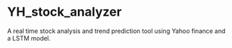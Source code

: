 # YH_stock_analyzer
A real time stock analysis and trend prediction tool using Yahoo finance and a LSTM model.
